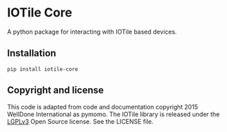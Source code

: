 # IOTile Core
A python package for interacting with IOTile based devices.

## Installation

```
pip install iotile-core
```

## Copyright and license
This code is adapted from code and documentation copyright 2015 WellDone
International as pymomo. The IOTile library is released under the
[LGPLv3](https://www.gnu.org/licenses/lgpl.html) Open Source license.  See the
LICENSE file.
